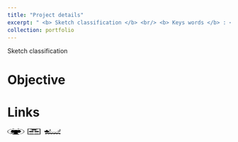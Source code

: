 ```yaml
---
title: "Project details"
excerpt: " <b> Sketch classification </b> <br/> <b> Keys words </b> : <i> Vision Transformer, Finethunning, Data Augmentation  </i> <br/> <img src='/images/cup.jpg' width='20.0' height='7.0'> <b> Kaggle <b/> : ranked 4/59 <br/> <img src='/images/recvis/sketch.png' width='600' height='200'>"
collection: portfolio
---
```


Sketch classification

Objective
======


Links
======

[<img src="/images/GitHub.png" alt="GitHub" width="37.5" height="12.5" />](https://github.com/b-ptiste/sketches-classification) [<img src="/images/report_icone.png" alt="Report" width="37.5" height="12.5" />](https://drive.google.com/file/d/1JdwOdW3x1MJaO2yXRqVuS8dAWzmkvLcO/view?usp=drive_link) [<img src="/images/class_icone.png" alt="Report" width="37.5" height="12.5" />](https://imagine.enpc.fr/~varolg/teaching/recvis23/)
